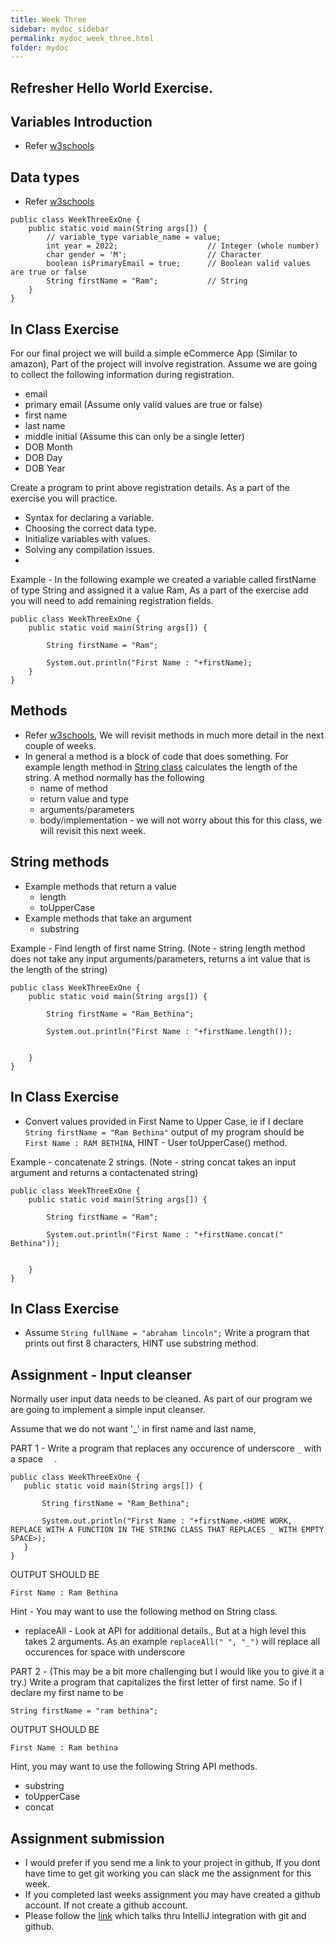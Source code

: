 ```yaml
---
title: Week Three
sidebar: mydoc_sidebar
permalink: mydoc_week_three.html
folder: mydoc
---
```


## Refresher Hello World Exercise.

## Variables Introduction
* Refer [w3schools](https://www.w3schools.com/java/java_variables.asp)

## Data types
* Refer [w3schools](https://www.w3schools.com/java/java_data_types.asp)

```
public class WeekThreeExOne {
    public static void main(String args[]) {
        // variable_type variable_name = value;
        int year = 2022;                    // Integer (whole number)
        char gender = 'M';                  // Character
        boolean isPrimaryEmail = true;      // Boolean valid values are true or false
        String firstName = "Ram";           // String
    }
}
```

## In Class Exercise
For our final project we will build a simple eCommerce App (Similar to amazon), Part of the project will involve registration.
Assume we are going to collect the following information during registration.
- email
- primary email (Assume only valid values are true or false)
- first name
- last name
- middle initial (Assume this can only be a single letter)
- DOB Month
- DOB Day
- DOB Year

Create a program to print above registration details. As a part of the exercise you will practice.
* Syntax for declaring a variable.
* Choosing the correct data type.
* Initialize variables with values.
* Solving any compilation issues.
* 
Example - In the following example we created a variable called firstName of type String and assigned it a value Ram, As a part of the exercise add you will need to add remaining registration fields.


```
public class WeekThreeExOne {
    public static void main(String args[]) {

        String firstName = "Ram";

        System.out.println("First Name : "+firstName);
    }
}
```

## Methods
* Refer [w3schools](https://www.w3schools.com/java/java_methods.asp), We will revisit methods in much more detail in the next couple of weeks.
* In general a method is a block of code that does something. For example length method in [String class](https://docs.oracle.com/javase/8/docs/api/java/lang/String.html) calculates the length of the string. A method normally has the following
  * name of method
  * return value and type
  * arguments/parameters
  * body/implementation - we will not worry about this for this class, we will revisit this next week.

## String methods
* Example methods that return a value
  * length
  * toUpperCase
* Example methods that take an argument
  * substring


Example - Find length of first name String. (Note - string length method does not take any input arguments/parameters, returns a int value that is the length of the string)
```
public class WeekThreeExOne {
    public static void main(String args[]) {

        String firstName = "Ram_Bethina";

        System.out.println("First Name : "+firstName.length());

        
    }
}
```

## In Class Exercise
* Convert values provided in First Name to Upper Case, ie if I declare `String firstName = "Ram Bethina"` output of my program should be `First Name : RAM BETHINA`, HINT - User toUpperCase() method.


Example - concatenate 2 strings. (Note - string concat takes an input argument and returns a contactenated string)
```
public class WeekThreeExOne {
    public static void main(String args[]) {

        String firstName = "Ram";

        System.out.println("First Name : "+firstName.concat(" Bethina"));

        
    }
}
```
## In Class Exercise
* Assume `String fullName = "abraham lincoln";` Write a program that prints out first 8 characters, HINT use substring method. 
  

## Assignment - Input cleanser

Normally user input data needs to be cleaned. As part of our program we are going to implement a simple input cleanser.

 Assume that we do not want '_' in first name and last name,

PART 1 - Write a program that replaces any occurence of underscore `_` with a space `  `.

 ```
 public class WeekThreeExOne {
    public static void main(String args[]) {

        String firstName = "Ram_Bethina";

        System.out.println("First Name : "+firstName.<HOME WORK, REPLACE WITH A FUNCTION IN THE STRING CLASS THAT REPLACES _ WITH EMPTY SPACE>);
    }
}
```
OUTPUT SHOULD BE 

`First Name : Ram Bethina`

Hint - You may want to use the following method on String class.
* replaceAll - Look at API for additional details., But at a high level this takes 2 arguments. As an example `replaceAll(" ", "_")` will replace all occurences for space with underscore

PART 2 - (This may be a bit more challenging but I would like you to give it a try.) Write a program that capitalizes the first letter of first name.
So if I declare my first name to be 

`String firstName = "ram bethina";`

OUTPUT SHOULD BE 

`First Name : Ram bethina`

Hint, you may want to use the following String API methods.
* substring
* toUpperCase
* concat

## Assignment submission
* I would prefer if you send me a link to your project in github, If you dont have time to get git working you can slack me the assignment for this week.
* If you completed last weeks assignment you may have created a github account. If not create a github account.
* Please follow the [link](https://www.youtube.com/watch?v=mf2-MOl0VXY) which talks thru IntelliJ integration with git and github. 



